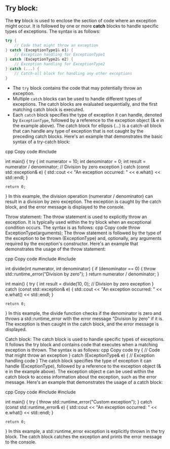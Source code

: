## Try block:
The __try__ block is used to enclose the section of code where an exception might occur. It is followed by one or more __catch__ blocks to handle specific types of exceptions. 
The syntax is as follows:
```cpp
try {
    // Code that might throw an exception
} catch (ExceptionType1& e1) {
    // Exception handling for ExceptionType1
} catch (ExceptionType2& e2) {
    // Exception handling for ExceptionType2
} catch (...) {
    // Catch-all block for handling any other exceptions
}
```
- The `try` block contains the code that may potentially throw an exception.
- Multiple `catch` blocks can be used to handle different types of exceptions. The catch blocks are evaluated sequentially, and the first matching catch block is executed.
- Each `catch` block specifies the type of exception it can handle, denoted by `ExceptionType`, followed by a reference to the exception object (& e in the example above).
The catch block for ellipsis (...) is a catch-all block that can handle any type of exception that is not caught by the preceding catch blocks.
Here's an example that demonstrates the basic syntax of a try-catch block:

cpp
Copy code
#include <iostream>

int main() {
    try {
        int numerator = 10;
        int denominator = 0;
        int result = numerator / denominator;  // Division by zero exception
    } catch (const std::exception& e) {
        std::cout << "An exception occurred: " << e.what() << std::endl;
    }

    return 0;
}
In this example, the division operation (numerator / denominator) can result in a division by zero exception. The exception is caught by the catch block, and the error message is displayed to the console.

Throw statement:
The throw statement is used to explicitly throw an exception. It is typically used within the try block when an exceptional condition occurs. The syntax is as follows:
cpp
Copy code
throw ExceptionType(arguments);
The throw statement is followed by the type of the exception to be thrown (ExceptionType) and, optionally, any arguments required by the exception's constructor.
Here's an example that demonstrates the usage of the throw statement:

cpp
Copy code
#include <iostream>
#include <stdexcept>

int divide(int numerator, int denominator) {
    if (denominator == 0) {
        throw std::runtime_error("Division by zero");
    }
    return numerator / denominator;
}

int main() {
    try {
        int result = divide(10, 0);  // Division by zero exception
    } catch (const std::exception& e) {
        std::cout << "An exception occurred: " << e.what() << std::endl;
    }

    return 0;
}
In this example, the divide function checks if the denominator is zero and throws a std::runtime_error with the error message "Division by zero" if it is. The exception is then caught in the catch block, and the error message is displayed.

Catch block:
The catch block is used to handle specific types of exceptions. It follows the try block and contains code that executes when a matching exception is thrown. The syntax is as follows:
cpp
Copy code
try {
    // Code that might throw an exception
} catch (ExceptionType& e) {
    // Exception handling code
}
The catch block specifies the type of exception it can handle (ExceptionType), followed by a reference to the exception object (& e in the example above).
The exception object e can be used within the catch block to access information about the exception, such as the error message.
Here's an example that demonstrates the usage of a catch block:

cpp
Copy code
#include <iostream>
#include <stdexcept>

int main() {
    try {
        throw std::runtime_error("Custom exception");
    } catch (const std::runtime_error& e) {
        std::cout << "An exception occurred: " << e.what() << std::endl;
    }

    return 0;
}
In this example, a std::runtime_error exception is explicitly thrown in the try block. The catch block catches the exception and prints the error message to the console.
